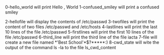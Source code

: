 0-hello_world will print Hello , World 
1-confused_smiley will print a confused smiley

2-hellofile will display the contents of /etc/passwd
3-twofiles will print the content of two files /etc/passwd and /etc/hosts
4-lastlines will print the last 10 lines of the file /etc/passwd
5-firstlines will print the first 10 lines of the file /etc/passwd
6-third_line will print the third line of the file iacta
7-file will create a new file named \*\'Best School\'\*$\?\*\*\*\*\*:)
8-cwd_state will wite the output of the command ls -la to the file ls_cwd_content
